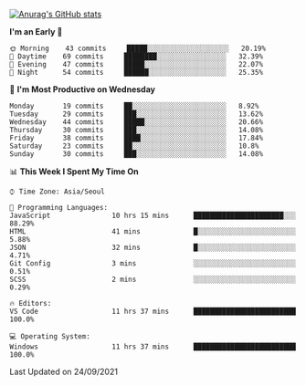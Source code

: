 
<!--
**BHyeonKim/BHyeonKim** is a ✨ _special_ ✨ repository because its `README.md` (this file) appears on your GitHub profile.

Here are some ideas to get you started:

- 🔭 I’m currently working on ...
- 🌱 I’m currently learning ...
- 👯 I’m looking to collaborate on ...
- 🤔 I’m looking for help with ...
- 💬 Ask me about ...
- 📫 How to reach me: ...
- 😄 Pronouns: ...
- ⚡ Fun fact: ...
-->
[![Anurag's GitHub stats](https://github-readme-stats.vercel.app/api?username=BHyeonKim&show_icons=true&theme=dark)
](https://github.com/anuraghazra/github-readme-stats)
<!--START_SECTION:waka-->
**I'm an Early 🐤** 

```text
🌞 Morning    43 commits     █████░░░░░░░░░░░░░░░░░░░░   20.19% 
🌆 Daytime    69 commits     ████████░░░░░░░░░░░░░░░░░   32.39% 
🌃 Evening    47 commits     █████░░░░░░░░░░░░░░░░░░░░   22.07% 
🌙 Night      54 commits     ██████░░░░░░░░░░░░░░░░░░░   25.35%

```
📅 **I'm Most Productive on Wednesday** 

```text
Monday       19 commits     ██░░░░░░░░░░░░░░░░░░░░░░░   8.92% 
Tuesday      29 commits     ███░░░░░░░░░░░░░░░░░░░░░░   13.62% 
Wednesday    44 commits     █████░░░░░░░░░░░░░░░░░░░░   20.66% 
Thursday     30 commits     ███░░░░░░░░░░░░░░░░░░░░░░   14.08% 
Friday       38 commits     ████░░░░░░░░░░░░░░░░░░░░░   17.84% 
Saturday     23 commits     ██░░░░░░░░░░░░░░░░░░░░░░░   10.8% 
Sunday       30 commits     ███░░░░░░░░░░░░░░░░░░░░░░   14.08%

```


📊 **This Week I Spent My Time On** 

```text
⌚︎ Time Zone: Asia/Seoul

💬 Programming Languages: 
JavaScript               10 hrs 15 mins      ██████████████████████░░░   88.29% 
HTML                     41 mins             █░░░░░░░░░░░░░░░░░░░░░░░░   5.88% 
JSON                     32 mins             █░░░░░░░░░░░░░░░░░░░░░░░░   4.71% 
Git Config               3 mins              ░░░░░░░░░░░░░░░░░░░░░░░░░   0.51% 
SCSS                     2 mins              ░░░░░░░░░░░░░░░░░░░░░░░░░   0.29%

🔥 Editors: 
VS Code                  11 hrs 37 mins      █████████████████████████   100.0%

💻 Operating System: 
Windows                  11 hrs 37 mins      █████████████████████████   100.0%

```


 Last Updated on 24/09/2021
<!--END_SECTION:waka-->

